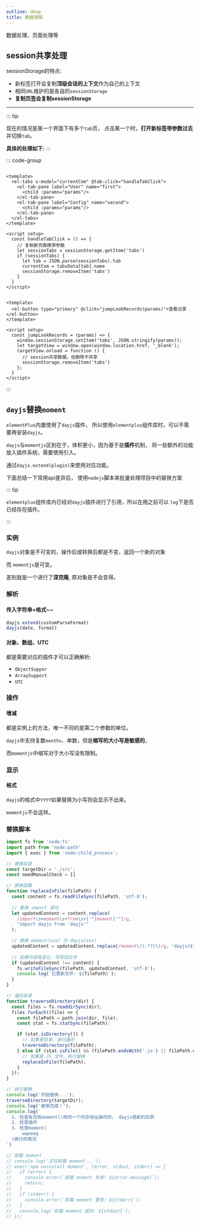 ```yaml
---
outline: deep
title: 数据逻辑
---
```


数据处理、页面处理等<Badge type="warning" text="beta" />

## session共享处理

sessionStorage的特点:

- 新标签打开会复制**顶级会话的上下文**作为自己的上下文
- 相同`URL`维护的是各自的`sessionStorage`
- **复制页签会复制sessionStorage**

---

::: tip

现在的情况是某一个界面下有多个`tab`页， 点击某一个时，**打开新标签带参数过去**并切换`tab`。

**具体的处理如下:**
:::

::: code-group

```vue [parent.vue]

<template>
  <el-tabs v-model="currentCom" @tab-click="handleTabClick">
    <el-tab-pane label="User" name="first">
      <child :params="params"/>
    </el-tab-pane>
    <el-tab-pane label="Config" name="second">
      <child :params="params"/>
    </el-tab-pane>
  </el-tabs>
</template>

<script setup>
  const handleTabClick = () => {
    // 复制新页面携带参数
    let sessionTabs = sessionStorage.getItem('tabs')
    if (sessionTabs) {
      let tab = JSON.parse(sessionTabs).tab
      currentCom = tabsData[tab].name
      sessionStorage.removeItem('tabs')
    }
  }
</script>
```

```vue [child.vue]

<template>
  <el-button type="primary" @click="jumpLookRecords(params)">查看记录</el-button>
</template>

<script setup>
  const jumpLookRecords = (params) => {
    window.sessionStorage.setItem('tabs', JSON.stringify(params));
    let targetView = window.open(window.location.href, '_blank');
    targetView.onload = function () {
      // session共享数据，但删除不共享
      sessionStorage.removeItem('tabs')
    };
  }
</script>
```

:::

## `dayjs`替换`moment`

`elementPlus`内置使用了`dayjs`插件， 所以使用`elementplus`组件库时，可以不需要再安装`dayjs`。

`dayjs`与`momentjs`区别在于，体积更小，因为基于是**插件**机制， 将一些额外的功能放入插件系统，需要使用引入。

通过`dayjs.extend(plugin)`来使用对应功能。

下面总结一下常用api差异后， 使用`nodejs`脚本来批量处理项目中的替换方案

::: tip

`elementplus`组件库内已经对`dayjs`插件进行了引用，所以在用之前可以 `log`下是否已经存在插件。

:::

### 实例

`dayjs`对象是不可变的，操作后或转换后都是不变，返回一个新的对象

而 `momentjs`是可变。

差别就是一个进行了**深克隆**, 原对象是不会变得。

### 解析

#### 传入字符串+格式~~

```js
dayjs.extend(customParseFormat)
dayjs(date, format)
```

#### 对象、数组、UTC

都是需要对应的插件才可以正确解析: 

- `ObjectSuppor`
- `ArraySupport`
- `UTC`

### 操作

#### 增减

都是实例上的方法，唯一不同的是第二个参数的单位。

`dayjs`中支持复数`months`、单数，但是**缩写的大小写是敏感的**，

而`momentjs`中缩写对于大小写没有限制。

#### 

### 显示

#### 格式

`dayjs`的格式中`YYYY`如果替换为小写则会显示不出来。

`momentjs`不会这样。

### 替换脚本

```js
import fs from 'node:fs'
import path from 'node:path'
import { exec } from 'node:child_process';

// 替换目录
const targetDir = './src';
const needManualCheck = []

// 替换函数
function replaceInFile(filePath) {
  const content = fs.readFileSync(filePath, 'utf-8');
  
  // 替换 import 语句
  let updatedContent = content.replace(
    /import\s+moment\s+from\s+['"]moment['"]/g,
    "import dayjs from 'dayjs'"
  );

  // 替换 moment(xxx) 为 dayjs(xxx)
  updatedContent = updatedContent.replace(/moment\((.*?)\)/g, 'dayjs($1)');
  
  // 如果内容有变化，则写回文件
  if (updatedContent !== content) {
    fs.writeFileSync(filePath, updatedContent, 'utf-8');
    console.log(`已更新文件: ${filePath}`);
  }
}

// 遍历目录
function traverseDirectory(dir) {
  const files = fs.readdirSync(dir);
  files.forEach((file) => {
    const filePath = path.join(dir, file);
    const stat = fs.statSync(filePath);

    if (stat.isDirectory()) {
      // 如果是目录，递归遍历
      traverseDirectory(filePath);
    } else if (stat.isFile() && (filePath.endsWith('.js') || filePath.endsWith('.vue'))) {
      // 如果是 JS 文件，执行替换
      replaceInFile(filePath);
    }
  });
}

// 执行替换
console.log('开始替换...');
traverseDirectory(targetDir);
console.log('替换完成！'); 
console.log(`
  1. 检查有没有moment()用同一个内存地址操作的， dayjs是新的实例
  2. 检查插件
  3. 检查moment(    
      wqeewq
  )换行的情况
`)

// 卸载 moment
// console.log('正在卸载 moment...');
// exec('npm uninstall moment', (error, stdout, stderr) => {
//   if (error) {
//     console.error(`卸载 moment 失败: ${error.message}`);
//     return;
//   }
//   if (stderr) {
//     console.error(`卸载 moment 警告: ${stderr}`);
//   }
//   console.log(`卸载 moment 成功: ${stdout}`);
// });
```



